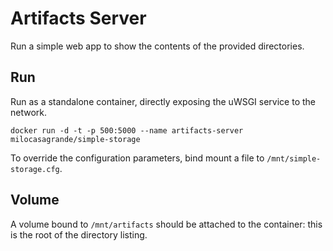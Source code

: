 Artifacts Server
================

Run a simple web app to show the contents of the provided directories.

Run
---

Run as a standalone container, directly exposing the uWSGI service to the network.

    docker run -d -t -p 500:5000 --name artifacts-server milocasagrande/simple-storage

To override the configuration parameters, bind mount a file to `/mnt/simple-storage.cfg`.

Volume
------

A volume bound to `/mnt/artifacts` should be attached to the container: this is
the root of the directory listing.
